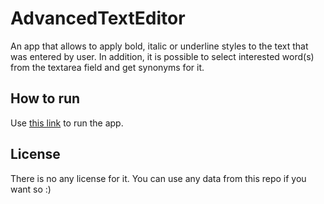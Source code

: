 # AdvancedTextEditor

An app that allows to apply bold, italic or underline styles to the text that was entered by user. In addition, it is possible to select interested word(s) from the textarea field and get synonyms for it.

## How to run

Use [this link](https://NRJman.github.io/advanced-text-editor) to run the app.

## License

There is no any license for it. You can use any data from this repo if you want so :)
